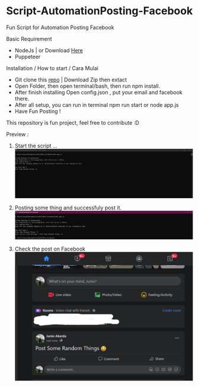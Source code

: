 # Script-AutomationPosting-Facebook
Fun Script for Automation Posting Facebook 

Basic Requirement

- NodeJs | or Download [Here](https://nodejs.org/en/download/)
- Puppeteer 

Installation / How to start / Cara Mulai

- Git clone this [repo](https://github.com/juuni26/Script-AutomationPosting-Facebook) | Download Zip then extact
- Open Folder, then open terminal/bash, then run npm install.
- After finish installing Open config.json , put your email and facebook there.
- After all setup, you can run in terminal npm run start or node app.js
- Have Fun Posting ! 

This repository is fun project, feel free to contribute :D

Preview :

1. Start the script ...
![Start the Script](./Preview/fb.png)

2. Posting some thing and successfuly post it.
![Start the Script](./Preview/fb2.png)

3. Check the post on Facebook
![Start the Script](./Preview/fb3.png)

